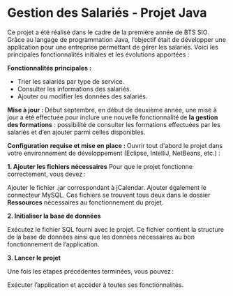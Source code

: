 <h1>Gestion des Salariés - Projet Java</h1>

Ce projet a été réalisé dans le cadre de la première année de BTS SIO. Grâce au langage de programmation Java, l’objectif était de développer une application pour une entreprise permettant de gérer les salariés. Voici les principales fonctionnalités initiales et les évolutions apportées :

<strong>Fonctionnalités principales : </strong>
- Trier les salariés par type de service.
- Consulter les informations des salariés.
- Ajouter ou modifier les données des salariés.
  
<strong>Mise à jour : </strong>
Début septembre, en début de deuxième année, une mise à jour a été effectuée pour inclure une nouvelle fonctionnalité de <strong>la gestion des formations</strong> : possibilité de consulter les formations effectuées par les salariés et d’en ajouter parmi celles disponibles.

<strong>Configuration requise et mise en place : </strong>
Ouvrir tout d'abord le projet dans votre environnement de développement (Eclipse, IntelliJ, NetBeans, etc.) : 

<strong>1. Ajouter les fichiers nécessaires</strong>
Pour que le projet fonctionne correctement, vous devez :

Ajouter le fichier .jar correspondant à jCalendar.
Ajouter également le connecteur MySQL.
Ces fichiers se trouvent tous deux dans le dossier <strong>Ressources</strong> nécessaires au fonctionnement du projet.

<strong>2. Initialiser la base de données</strong>

Exécutez le fichier SQL fourni avec le projet. Ce fichier contient la structure de la base de données ainsi que les données nécessaires au bon fonctionnement de l’application.

<strong>3. Lancer le projet</strong>

Une fois les étapes précédentes terminées, vous pouvez :


Exécuter l’application et accéder à toutes ses fonctionnalités.
